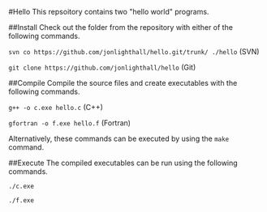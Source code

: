 #Hello
This repsoitory contains two "hello world" programs.

##Install
Check out the folder from the repository with either of the following commands.

`svn co https://github.com/jonlighthall/hello.git/trunk/ ./hello` (SVN)

`git clone https://github.com/jonlighthall/hello` (Git)

##Compile
Compile the source files and create executables with the following commands.

`g++ -o c.exe hello.c` (C++)

`gfortran -o f.exe hello.f` (Fortran)

Alternatively, these commands can be executed by using the `make` command.

##Execute
The compiled executables can be run using the following commands.
  
`./c.exe`
  
`./f.exe`

